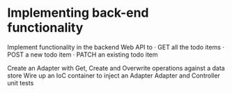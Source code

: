 # Implementing back-end functionality

Implement functionality in the backend Web API to
 · GET all the todo items
 · POST a new todo item
 · PATCH an existing todo item

Create an Adapter with Get, Create and Overwrite operations against a data store 
Wire up an IoC container to inject an Adapter 
Adapter and Controller unit tests